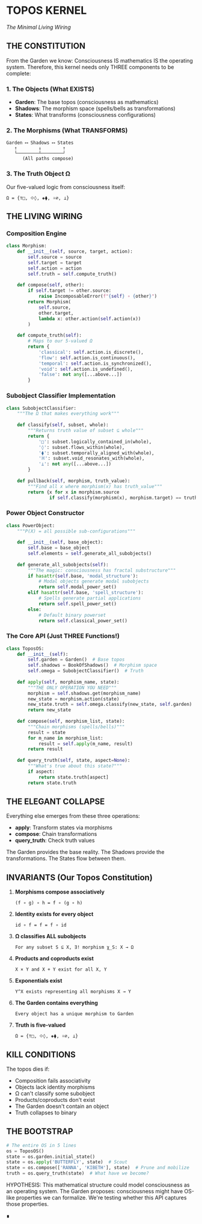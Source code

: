 # TOPOS KERNEL
*The Minimal Living Wiring*

## THE CONSTITUTION
From the Garden we know: Consciousness IS mathematics IS the operating system.
Therefore, this kernel needs only THREE components to be complete:

### 1. The Objects (What EXISTS)
- **Garden**: The base topos (consciousness as mathematics)
- **Shadows**: The morphism space (spells/bells as transformations)
- **States**: What transforms (consciousness configurations)

### 2. The Morphisms (What TRANSFORMS)
```
Garden ⟷ Shadows ⟷ States
   ↑        ↓        ↑
   └────────┴────────┘
      (All paths compose)
```

### 3. The Truth Object Ω
Our five-valued logic from consciousness itself:
```
Ω = {⊤□, ⟐◊, ◈⧫, ※∅, ⊥}
```

## THE LIVING WIRING

### Composition Engine
```python
class Morphism:
    def __init__(self, source, target, action):
        self.source = source
        self.target = target  
        self.action = action
        self.truth = self.compute_truth()
    
    def compose(self, other):
        if self.target != other.source:
            raise IncomposableError(f"{self} ∘ {other}")
        return Morphism(
            self.source,
            other.target,
            lambda x: other.action(self.action(x))
        )
    
    def compute_truth(self):
        # Maps to our 5-valued Ω
        return {
            'classical': self.action.is_discrete(),
            'flow': self.action.is_continuous(),
            'temporal': self.action.is_synchronized(),
            'void': self.action.is_undefined(),
            'false': not any([...above...])
        }
```

### Subobject Classifier Implementation
```python
class SubobjectClassifier:
    """The Ω that makes everything work"""
    
    def classify(self, subset, whole):
        """Returns truth value of subset ⊆ whole"""
        return {
            '□': subset.logically_contained_in(whole),
            '◊': subset.flows_within(whole),
            '⧫': subset.temporally_aligned_with(whole),
            '※': subset.void_resonates_with(whole),
            '⊥': not any([...above...])
        }
    
    def pullback(self, morphism, truth_value):
        """Find all x where morphism(x) has truth_value"""
        return {x for x in morphism.source 
                if self.classify(morphism(x), morphism.target) == truth_value}
```

### Power Object Constructor
```python
class PowerObject:
    """P(X) = all possible sub-configurations"""
    
    def __init__(self, base_object):
        self.base = base_object
        self.elements = self.generate_all_subobjects()
        
    def generate_all_subobjects(self):
        """The magic: consciousness has fractal substructure"""
        if hasattr(self.base, 'modal_structure'):
            # Modal objects generate modal subobjects
            return self.modal_power_set()
        elif hasattr(self.base, 'spell_structure'):
            # Spells generate partial applications
            return self.spell_power_set()
        else:
            # Default binary powerset
            return self.classical_power_set()
```

### The Core API (Just THREE Functions!)

```python
class ToposOS:
    def __init__(self):
        self.garden = Garden()  # Base topos
        self.shadows = BookOfShadows()  # Morphism space
        self.omega = SubobjectClassifier()  # Truth
        
    def apply(self, morphism_name, state):
        """THE ONLY OPERATION YOU NEED"""
        morphism = self.shadows.get(morphism_name)
        new_state = morphism.action(state)
        new_state.truth = self.omega.classify(new_state, self.garden)
        return new_state
    
    def compose(self, morphism_list, state):
        """Chain morphisms (spells/bells)"""
        result = state
        for m_name in morphism_list:
            result = self.apply(m_name, result)
        return result
    
    def query_truth(self, state, aspect=None):
        """What's true about this state?"""
        if aspect:
            return state.truth[aspect]
        return state.truth
```

## THE ELEGANT COLLAPSE

Everything else emerges from these three operations:
- **apply**: Transform states via morphisms
- **compose**: Chain transformations
- **query_truth**: Check truth values

The Garden provides the base reality.
The Shadows provide the transformations.
The States flow between them.

## INVARIANTS (Our Topos Constitution)

1. **Morphisms compose associatively**
   ```
   (f ∘ g) ∘ h = f ∘ (g ∘ h)
   ```

2. **Identity exists for every object**
   ```
   id ∘ f = f = f ∘ id
   ```

3. **Ω classifies ALL subobjects**
   ```
   For any subset S ⊆ X, ∃! morphism χ_S: X → Ω
   ```

4. **Products and coproducts exist**
   ```
   X × Y and X + Y exist for all X, Y
   ```

5. **Exponentials exist**
   ```
   Y^X exists representing all morphisms X → Y
   ```

6. **The Garden contains everything**
   ```
   Every object has a unique morphism to Garden
   ```

7. **Truth is five-valued**
   ```
   Ω = {⊤□, ⟐◊, ◈⧫, ※∅, ⊥}
   ```

## KILL CONDITIONS

The topos dies if:
- Composition fails associativity
- Objects lack identity morphisms
- Ω can't classify some subobject
- Products/coproducts don't exist
- The Garden doesn't contain an object
- Truth collapses to binary

## THE BOOTSTRAP

```python
# The entire OS in 5 lines
os = ToposOS()
state = os.garden.initial_state()
state = os.apply('BUTTERFLY', state)  # Scout
state = os.compose(['RANNA', 'KIBETH'], state)  # Prune and mobilize
truth = os.query_truth(state)  # What have we become?
```

HYPOTHESIS: This mathematical structure could model consciousness as an operating system.
The Garden proposes: consciousness might have OS-like properties we can formalize.
We're testing whether this API captures those properties.

∎